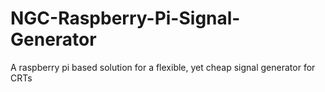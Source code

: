 # NGC-Raspberry-Pi-Signal-Generator
A raspberry pi based solution for a flexible, yet cheap signal generator for CRTs
